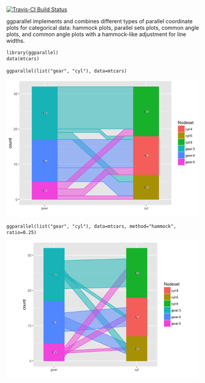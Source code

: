 [![Travis-CI Build
Status](https://travis-ci.org/heike/ggparallel.svg?branch=master)](https://travis-ci.org/heike/ggparallel)

ggparallel implements and combines different types of parallel
coordinate plots for categorical data: hammock plots, parallel sets
plots, common angle plots, and common angle plots with a hammock-like
adjustment for line widths.

    library(ggparallel)
    data(mtcars)

    ggparallel(list("gear", "cyl"), data=mtcars)

![](README_files/figure-markdown_strict/unnamed-chunk-1-1.png)

    ggparallel(list("gear", "cyl"), data=mtcars, method="hammock", ratio=0.25)

![](README_files/figure-markdown_strict/unnamed-chunk-1-2.png)
